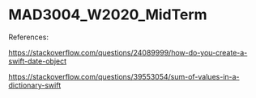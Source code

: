 # MAD3004_W2020_MidTerm

References:


https://stackoverflow.com/questions/24089999/how-do-you-create-a-swift-date-object


https://stackoverflow.com/questions/39553054/sum-of-values-in-a-dictionary-swift
